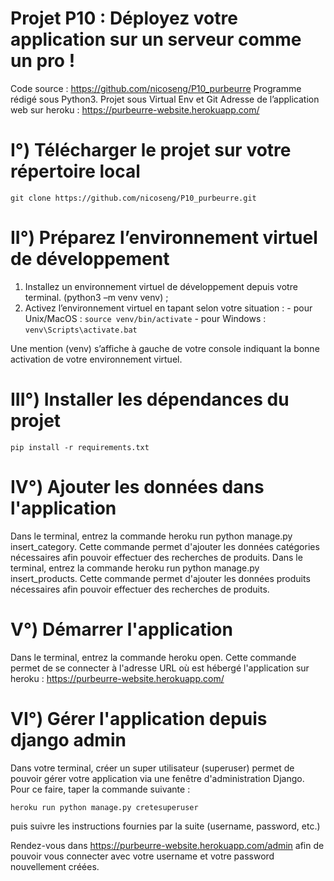# Projet P10 : Déployez votre application sur un serveur comme un pro !

Code source : https://github.com/nicoseng/P10_purbeurre
Programme rédigé sous Python3. Projet sous Virtual Env et Git 
Adresse de l’application web sur heroku : https://purbeurre-website.herokuapp.com/

# I°) Télécharger le projet sur votre répertoire local

```
git clone https://github.com/nicoseng/P10_purbeurre.git
```

# II°) Préparez l’environnement virtuel de développement

1.  Installez un environnement virtuel de développement depuis votre terminal. (python3 –m venv venv) ;
2.  Activez l’environnement virtuel en tapant selon votre situation :
		- pour Unix/MacOS :  `source venv/bin/activate`
		- pour Windows : `venv\Scripts\activate.bat`

Une mention (venv) s’affiche à gauche de votre console indiquant la bonne activation de votre environnement virtuel.

# III°) Installer les dépendances du projet

```
pip install -r requirements.txt
```
# IV°) Ajouter les données dans l'application

Dans le terminal, entrez la commande heroku run python manage.py insert_category. 
Cette commande permet d'ajouter les données catégories nécessaires afin pouvoir effectuer des recherches de produits.
Dans le terminal, entrez la commande heroku run python manage.py insert_products. 
Cette commande permet d'ajouter les données produits nécessaires afin pouvoir effectuer des recherches de produits.


# V°) Démarrer l'application

Dans le terminal, entrez la commande heroku open. Cette commande permet de se connecter à l'adresse URL où est hébergé l'application sur heroku : https://purbeurre-website.herokuapp.com/

# VI°) Gérer l'application depuis django admin

Dans votre terminal, créer un super utilisateur (superuser) permet de pouvoir gérer votre application via une fenêtre d'administration Django. Pour ce faire, taper la commande suivante :
```
heroku run python manage.py cretesuperuser
```
puis suivre les instructions fournies par la suite (username, password, etc.) 

Rendez-vous dans https://purbeurre-website.herokuapp.com/admin afin de pouvoir vous connecter avec votre username et votre password nouvellement créées.